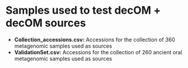 # Samples used to test decOM + decOM sources
- **Collection\_accessions.csv:** Accessions for the collection of 360 metagenomic samples used as sources
- **ValidationSet.csv:** Accessions for the collection of 260 ancient oral metagenomic samples used as sources
